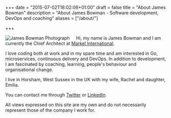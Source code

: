 +++
date = "2015-07-02T18:02:06+01:00"
draft = false
title = "About James Bowman"
description = "About James Bowman - Software development, DevOps and coaching"
aliases = ["/about/"]

+++

<div itemscope itemtype="http://schema.org/Person"> 

<!--<div class="post-share-links">-->
<div style="float:left;margin-right:20px;">
	<img itemprop="image" src="/selfportraitBW.jpg" alt="James Bowman Photograph" class="pure-img" />
</div>
<div>
<p>
Hi, my name is <span itemprop="name"><span itemprop="givenName">James</span> <span itemprop="familyName">Bowman</span></span> and I am currently the <span itemprop="jobTitle">Chief Architect</span> at <span itemprop="worksFor" itemscope itemtype="http://schema.org/Organization"><a itemprop="sameAs" href="http://www.markelinternational.com/"><span itemprop="name">Markel International</span></a></span>.  
</p>
<p>
I love coding both at work and in my spare time and am interested in Go, microservices, continuous delivery and DevOps. In addition to development, I am fascinated by coaching, learning, people's behaviour and organisational change.
</p>
<p>
I live in <span itemprop="homeLocation" itemscope itemtype="http://schema.org/Place"><span itemprop="address" itemscope itemtype="http://schema.org/PostalAddress"><span itemprop="addressLocality">Horsham</span>, <span itemprop="addressRegion">West Sussex</span> in the <span itemprop="addressCountry" itemscope itemtype="http://schema.org/Country"><span itemprop="name">UK</span></span></span></span> with my wife, <span itemprop="spouse" itemscope itemtype="http://schema.org/Person"><span itemprop="givenName">Rachel</span></span> and daughter, <span itemprop="children" itemscope itemtype="http://schema.org/Person"><span itemprop="givenName">Emilia</span></span>.
</p>
<p>
You can contact me through <a itemprop="sameAs" href="http://www.twitter.com/jamesebowman">Twitter</a> or <a itemprop="sameAs" href="https://uk.linkedin.com/in/jamesedwardbowman">LinkedIn</a>.
</p>
<p>
All views expressed on this site are my own and do not necessarily represent those of the company I work for.
</p>
</div>
<meta itemprop="additionalName" content="Edward"/>

<link rel="me" href="https://plus.google.com/+JamesBowman1978?rel=author" />

<link itemprop="url" href="http://www.jamesbowman.me/about/" />

<link itemprop="sameAs" href="https://plus.google.com/+JamesBowman1978" />
<link itemprop="sameAs" href="https://www.facebook.com/james.bowman.52831" />
<link itemprop="sameAs" href="https://github.com/james-bowman" />

</div>